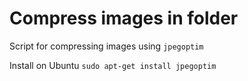 # Compress images in folder 
Script for compressing images using ```jpegoptim```

Install on Ubuntu
```sudo apt-get install jpegoptim```
